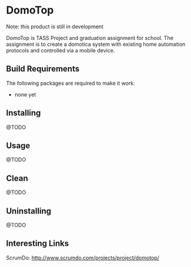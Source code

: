 DomoTop
========

Note: this product is still in development

DomoTop is TASS Project and graduation assignment for school. The assignment is to create a domotica system with existing home automation protocols and controlled via a mobile device. 

Build Requirements
-------------------

The following packages are required to make it work:

- none yet

Installing
-----------
@TODO

Usage
------

@TODO

Clean
------
@TODO

Uninstalling
-------------
@TODO


Interesting Links
------------------
ScrumDo: http://www.scrumdo.com/projects/project/domotop/

